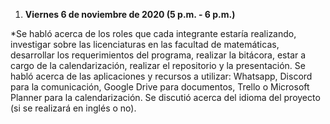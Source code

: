 1. **Viernes 6 de noviembre de 2020 (5 p.m. - 6 p.m.)**

*Se habló acerca de los roles que cada integrante estaría realizando, investigar sobre las licenciaturas en las facultad de matemáticas, desarrollar los requerimientos del programa, realizar la bitácora, estar a cargo de la calendarización, realizar el repositorio y la presentación. Se habló acerca de las aplicaciones y recursos a utilizar: Whatsapp, Discord para la comunicación, Google Drive para documentos, Trello o Microsoft Planner para la calendarización. Se discutió acerca del idioma del proyecto (si se realizará en inglés o no).
